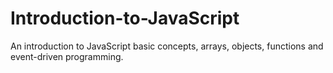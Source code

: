 # Introduction-to-JavaScript
An introduction to JavaScript basic concepts, arrays, objects, functions and event-driven programming.
